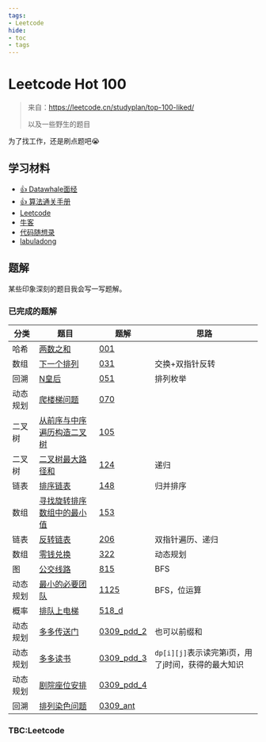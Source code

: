 ```yaml
---
tags:
- Leetcode
hide:
- toc
- tags
---
```


# Leetcode Hot 100

> 来自：<https://leetcode.cn/studyplan/top-100-liked/>
>
> 以及一些野生的题目

为了找工作，还是刷点题吧😭

## 学习材料

- [👍 Datawhale面经](https://github.com/datawhalechina/daily-interview)
- [👍 算法通关手册](https://algo.itcharge.cn/)
- [Leetcode](https://leetcode.cn/studyplan/top-100-liked/)
- [牛客](https://www.nowcoder.com/exam/oj/ta?tpId=37)
- [代码随想录](https://programmercarl.com/)
- [labuladong](https://labuladong.online/algo/)

## 题解

某些印象深刻的题目我会写一写题解。

### 已完成的题解

|分类|题目|题解|思路|
|-----|-----|-----|-----|
|哈希|[两数之和](https://leetcode.cn/problems/two-sum/)|[001](./001.md)||
|数组|[下一个排列](https://leetcode.cn/problems/next-permutation/)|[031](./031.md)|交换+双指针反转|
|回溯|[N皇后](https://leetcode.cn/problems/n-queens/)|[051](./051.md)|排列枚举|
|动态规划|[爬楼梯问题](https://leetcode.cn/problems/climbing-stairs/)|[070](./070.md)||
|二叉树|[从前序与中序遍历构造二叉树](https://leetcode.cn/problems/construct-binary-tree-from-preorder-and-inorder-traversal/description/)|[105](./105.md)||
|二叉树|[二叉树最大路径和](https://leetcode.cn/problems/binary-tree-maximum-path-sum/)|[124](./124.md)|递归|
|链表|[排序链表](https://leetcode.cn/problems/sort-list/)|[148](./148.md)|归并排序|
|数组|[寻找旋转排序数组中的最小值](https://leetcode.cn/problems/find-minimum-in-rotated-sorted-array/description/)|[153](./153.md)||
|链表|[反转链表](https://leetcode.cn/problems/reverse-linked-list/)|[206](./206.md)|双指针遍历、递归|
|数组|[零钱兑换](https://leetcode.cn/problems/coin-change/)|[322](./322.md)|动态规划|
|图|[公交线路](https://leetcode.cn/problems/bus-routes/)|[815](./815.md)|BFS|
|动态规划|[最小的必要团队](https://leetcode.cn/problems/smallest-sufficient-team/)|[1125](./1125.md)|BFS，位运算|
|概率|[排队上电梯](https://codeforces.com/problemset/problem/518/D/)|[518_d](./518_d.md)||
|动态规划|[多多传送门](../Algorithm/interview/0309_pdd.md)|[0309_pdd_2](./0309_pdd_2.md)|也可以前缀和|
|动态规划|[多多读书](../Algorithm/interview/0309_pdd.md)|[0309_pdd_3](./0309_pdd_3.md)|`dp[i][j]`表示读完第i页，用了j时间，获得的最大知识|
|动态规划|[剧院座位安排](../Algorithm/interview/0309_pdd.md)|[0309_pdd_4](./0309_pdd_4.md)||
|回溯|[排列染色问题](../DataAnalysis/interview/0309_ant.md)|[0309_ant](./0309_ant.md)||

### TBC:Leetcode
